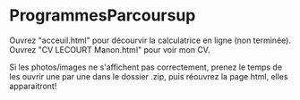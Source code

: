 # ProgrammesParcoursup
Ouvrez "acceuil.html" pour décourvir la calculatrice en ligne (non terminée). 
Ouvrez "CV LECOURT Manon.html" pour voir mon CV.

Si les photos/images ne s'affichent pas correctement, prenez le temps de les ouvrir une par une dans le dossier .zip, puis réouvrez la page html, elles apparaitront!
